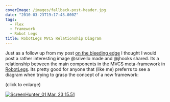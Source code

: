 ```yaml
---
coverImage: /images/fallback-post-header.jpg
date: "2010-03-23T19:17:43.000Z"
tags:
  - Flex
  - Framework
  - Robot Legs
title: RobotLegs MVCS Relationship Diagram
---
```


Just as a follow up from my post [on the bleeding edge](https://www.mikecann.co.uk/programming/on-the-bleeding-edge/) I thought I would post a rather interesting image @srivello made and @jhooks shared. Its a relationship between the main components in the MVCS meta-framework in [RobotLegs](https://www.robotlegs.org). Its pretty good for anyone that (like me) preferrs to see a diagram when trying to grasp the concept of a new framework:

<!-- more -->

(click to enlarge)

[![](/wp-content/uploads/2010/03/ScreenHunter_01-Mar.-23-15.51.jpg "ScreenHunter_01 Mar. 23 15.51")](/wp-content/uploads/2010/03/ScreenHunter_01-Mar.-23-15.51.jpg)
